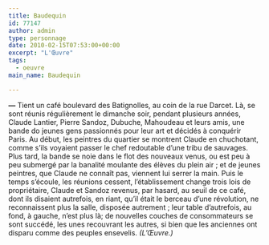```yaml
---
title: Baudequin
id: 77147
author: admin
type: personnage
date: 2010-02-15T07:53:00+00:00
excerpt: "L'Œuvre"
tags:
  - oeuvre
main_name: Baudequin

---
```

**—** Tient un café boulevard des Batignolles, au coin de la rue Darcet. Là, se sont réunis régulièrement le dimanche soir, pendant plusieurs années, Claude Lantier, Pierre Sandoz, Dubuche, Mahoudeau et leurs amis, une bande do jeunes gens passionnés pour leur art et décidés à conquérir Paris. Au début, les peintres du quartier se montrent Claude en chuchotant, comme s&rsquo;ils voyaient passer le chef redoutable d&rsquo;une tribu de sauvages. Plus tard, la bande se noie dans le flot des nouveaux venus, ou est peu à peu submergé par la banalité moulante des élèves du plein air ; et de jeunes peintres, que Claude ne connaît pas, viennent lui serrer la main. Puis le temps s&rsquo;écoule, les réunions cessent, l&rsquo;établissement change trois lois de propriétaire, Claude et Sandoz revenus, par hasard, au seuil de ce café, dont ils disaient autrefois, en riant, qu&rsquo;il était le berceau d&rsquo;une révolution, ne reconnaissent plus la salle, disposée autrement ; leur table d&rsquo;autrefois, au fond, à gauche, n&rsquo;est plus là; de nouvelles couches de consommateurs se sont succédé, les unes recouvrant les autres, si bien que les anciennes ont disparu comme des peuples ensevelis. _(L&rsquo;Œuvre.)_